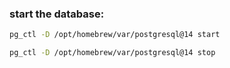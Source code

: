 ### start the database:

```bash
pg_ctl -D /opt/homebrew/var/postgresql@14 start
```
```bash
pg_ctl -D /opt/homebrew/var/postgresql@14 stop
```

